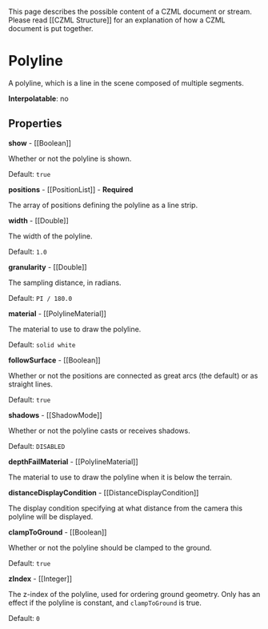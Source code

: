 This page describes the possible content of a CZML document or stream. Please read [[CZML Structure]] for an explanation of how a CZML document is put together.

# Polyline

A polyline, which is a line in the scene composed of multiple segments.

**Interpolatable**: no

## Properties

**show** - [[Boolean]]

Whether or not the polyline is shown.

Default: `true`


**positions** - [[PositionList]] - **Required**

The array of positions defining the polyline as a line strip.


**width** - [[Double]]

The width of the polyline.

Default: `1.0`


**granularity** - [[Double]]

The sampling distance, in radians.

Default: `PI / 180.0`


**material** - [[PolylineMaterial]]

The material to use to draw the polyline.

Default: `solid white`


**followSurface** - [[Boolean]]

Whether or not the positions are connected as great arcs (the default) or as straight lines.

Default: `true`


**shadows** - [[ShadowMode]]

Whether or not the polyline casts or receives shadows.

Default: `DISABLED`


**depthFailMaterial** - [[PolylineMaterial]]

The material to use to draw the polyline when it is below the terrain.


**distanceDisplayCondition** - [[DistanceDisplayCondition]]

The display condition specifying at what distance from the camera this polyline will be displayed.


**clampToGround** - [[Boolean]]

Whether or not the polyline should be clamped to the ground.

Default: `true`


**zIndex** - [[Integer]]

The z-index of the polyline, used for ordering ground geometry. Only has an effect if the polyline is constant, and `clampToGround` is true.

Default: `0`



